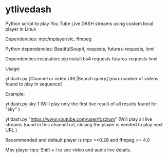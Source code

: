 # ytlivedash
Python script to play You Tube Live DASH streams using custom local player in Linux

Dependencies: mpv/mplayer/vlc, ffmpeg

Python dependencies: BeatifulSoup4, requests, futures-requests, lxml 

Dependencies instalation: pip install bs4 requests futures-requests lxml

Usage:

ytldash.py [Channel or video URL|Search query] [max number of videos found to play in sequence]

Example:

ytldash.py sky 1 (Will play only the first live result of all results found for "sky" )

ytldash.py "https://www.youtube.com/user/fozzium" (Will play all live streams found in this channel url, closing the player is needed to play next URL )

Recommended and default player is mpv >=0.28 and ffmpeg >= 4.0

Mpv player tips: Shift + I to see video and audio live details.
